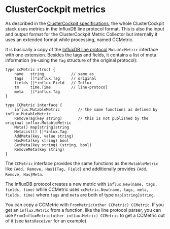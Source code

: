 # ClusterCockpit metrics

As described in the [ClusterCockpit specifications](https://github.com/ClusterCockpit/cc-specifications), the whole ClusterCockpit stack uses metrics in the InfluxDB line protocol format. This is also the input and output format for the ClusterCockpit Metric Collector but internally it uses an extended format while processing, named CCMetric.

It is basically a copy of the [InfluxDB line protocol](https://github.com/influxdata/line-protocol) `MutableMetric` interface with one extension. Besides the tags and fields, it contains a list of meta information (re-using the `Tag` structure of the original protocol):

```golang
type ccMetric struct {
    name   string            // same as
    tags   []*influx.Tag     // original
    fields []*influx.Field   // Influx
    tm     time.Time         // line-protocol
    meta   []*influx.Tag
}

type CCMetric interface {
    influx.MutableMetric        // the same functions as defined by influx.MutableMetric
    RemoveTag(key string)       // this is not published by the original influx.MutableMetric
    Meta() map[string]string
    MetaList() []*inlux.Tag
    AddMeta(key, value string)
    HasMeta(key string) bool
    GetMeta(key string) (string, bool)
    RemoveMeta(key string)
}
```

The `CCMetric` interface provides the same functions as the `MutableMetric` like `{Add, Remove, Has}{Tag, Field}` and additionally provides `{Add, Remove, Has}Meta`.

The InfluxDB protocol creates a new metric with `influx.New(name, tags, fields, time)` while CCMetric uses `ccMetric.New(name, tags, meta, fields, time)` where `tags` and `meta` are both of type `map[string]string`.

You can copy a CCMetric with `FromMetric(other CCMetric) CCMetric`. If you get an `influx.Metric` from a function, like the line protocol parser, you can use `FromInfluxMetric(other influx.Metric) CCMetric` to get a CCMetric out of it (see `NatsReceiver` for an example).
